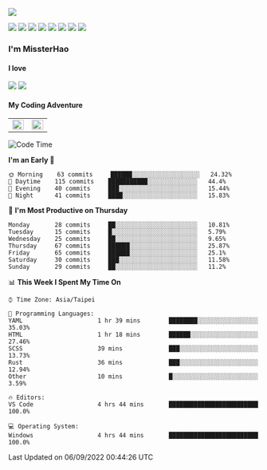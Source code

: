 ![](https://komarev.com/ghpvc/?username=MissterHao&color=ff69b4)

[![](https://img.shields.io/badge/Amazon%20AWS-%23232F3E?logo=amazon-aws&logoColor=white&style=for-the-badge)](https://aws.amazon.com/)
[![](https://img.shields.io/badge/Python-3776AB?style=for-the-badge&logo=python&logoColor=white)](https://www.djangoproject.com/)
[![](https://img.shields.io/badge/Django-092E20?style=for-the-badge&logo=django&logoColor=white)](https://www.python.org/)
[![](https://img.shields.io/badge/Flask-000000?style=for-the-badge&logo=flask&logoColor=white)](https://flask.palletsprojects.com/en/2.1.x/)
[![](https://img.shields.io/badge/go-%2300ADD8.svg?&style=for-the-badge&logo=go&logoColor=white)](https://golang.org/)
[![](https://img.shields.io/badge/javascript-%23F7DF1E.svg?&style=for-the-badge&logo=javascript&logoColor=black)](https://www.javascript.com/)
[![](https://img.shields.io/badge/mysql-%234479A1.svg?&style=for-the-badge&logo=mysql&logoColor=white)](https://www.mysql.com/)
[![](https://img.shields.io/badge/docker-%232496ED.svg?&style=for-the-badge&logo=docker&logoColor=white)](https://www.docker.com/)

### I'm MissterHao

#### I love  
![](https://img.shields.io/badge/Netflix-E50914?style=for-the-badge&logo=netflix&logoColor=white)
![](https://img.shields.io/badge/YouTube-FF0000?style=for-the-badge&logo=youtube&logoColor=white)

#### My Coding Adventure
<!-- Readme stats -->
<!-- https://github.com/anuraghazra/github-readme-stats -->
<table>
<tr>
    <td valign="top" width="50%">
    <img src="https://github-readme-stats.vercel.app/api?username=MissterHao&hide_border=true&show_icons=true&locale=en" align="left" style="width: 100%" />
    </td>
    <td valign="top" width="50%">
    <img src="https://github-readme-stats.vercel.app/api/top-langs?username=MissterHao&hide_border=true&show_icons=true&locale=en&layout=compact" align="left" style="width: 100%" />
    </td>
</tr>
</table>  


<!--START_SECTION:waka-->
![Code Time](http://img.shields.io/badge/Code%20Time-496%20hrs%2059%20mins-blue)

**I'm an Early 🐤** 

```text
🌞 Morning    63 commits     ██████░░░░░░░░░░░░░░░░░░░   24.32% 
🌆 Daytime    115 commits    ███████████░░░░░░░░░░░░░░   44.4% 
🌃 Evening    40 commits     ███░░░░░░░░░░░░░░░░░░░░░░   15.44% 
🌙 Night      41 commits     ████░░░░░░░░░░░░░░░░░░░░░   15.83%

```
📅 **I'm Most Productive on Thursday** 

```text
Monday       28 commits     ██░░░░░░░░░░░░░░░░░░░░░░░   10.81% 
Tuesday      15 commits     █░░░░░░░░░░░░░░░░░░░░░░░░   5.79% 
Wednesday    25 commits     ██░░░░░░░░░░░░░░░░░░░░░░░   9.65% 
Thursday     67 commits     ██████░░░░░░░░░░░░░░░░░░░   25.87% 
Friday       65 commits     ██████░░░░░░░░░░░░░░░░░░░   25.1% 
Saturday     30 commits     ███░░░░░░░░░░░░░░░░░░░░░░   11.58% 
Sunday       29 commits     ██░░░░░░░░░░░░░░░░░░░░░░░   11.2%

```


📊 **This Week I Spent My Time On** 

```text
⌚︎ Time Zone: Asia/Taipei

💬 Programming Languages: 
YAML                     1 hr 39 mins        ████████░░░░░░░░░░░░░░░░░   35.03% 
HTML                     1 hr 18 mins        ██████░░░░░░░░░░░░░░░░░░░   27.46% 
SCSS                     39 mins             ███░░░░░░░░░░░░░░░░░░░░░░   13.73% 
Rust                     36 mins             ███░░░░░░░░░░░░░░░░░░░░░░   12.94% 
Other                    10 mins             █░░░░░░░░░░░░░░░░░░░░░░░░   3.59%

🔥 Editors: 
VS Code                  4 hrs 44 mins       █████████████████████████   100.0%

💻 Operating System: 
Windows                  4 hrs 44 mins       █████████████████████████   100.0%

```


 Last Updated on 06/09/2022 00:44:26 UTC
<!--END_SECTION:waka-->

<!--
**MissterHao/MissterHao** is a ✨ _special_ ✨ repository because its `README.md` (this file) appears on your GitHub profile.

Here are some ideas to get you started:

- 🔭 I’m currently working on ...
- 🌱 I’m currently learning ...
- 👯 I’m looking to collaborate on ...
- 🤔 I’m looking for help with ...
- 💬 Ask me about ...
- 📫 How to reach me: ...
- 😄 Pronouns: ...
- ⚡ Fun fact: ...
-->
